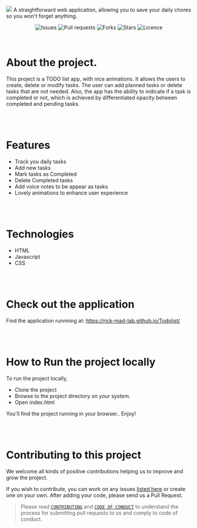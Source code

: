 <centre><img src="images/todo.svg"></centre>
A straightforward web application, allowing you to save your daily chores so you won't forget anything.
<br>
<div align="center">

![Issues](https://img.shields.io/github/issues/Rick-mad-lab/Todolist?color=brightgreen)  ![Pull requests](https://img.shields.io/github/issues-pr/Rick-mad-lab/Todolist)  ![Forks](https://img.shields.io/github/forks/Rick-mad-lab/Todolist)  ![Stars](https://img.shields.io/github/stars/Rick-mad-lab/Todolist)  ![Licence](https://img.shields.io/github/license/Rick-mad-lab/Todolist?color=orange)
</div>
<br>

# About the project.
This project is a TODO list app, with nice animations. It allows the users to create, delete or modify tasks. The user can add planned tasks or delete tasks that are not needed. Also, the app has the ability to indicate if a task is completed or not, which is achieved by differentiated opacity between completed and pending tasks. 

<br>
<br>

# Features
- Track you daily tasks
- Add new tasks
- Mark tasks as Completed 
- Delete Completed tasks
- Add voice notes to be appear as tasks
- Lovely animations to enhance user experience

<br>
<br>

# Technologies
- HTML
- Javascript
- CSS

<br>
<br>

# Check out the application
Find the application runnning at:
https://rick-mad-lab.github.io/Todolist/

<br>
<br>

# How to Run the project locally
To run the project locally,

- Clone the project 
- Browse to the project directory on your system.
- Open index.html

You'll find the project running in your browser.. Enjoy!

<br>
<br>

# Contributing to this project
We welcome all kinds of positive contributions helping us to improve and grow the project.

If you wish to contribute, you can work on any issues [listed here](https://github.com/Rick-mad-lab/Todolist/issues) or create one on your own. After adding your code, please send us a Pull Request.

> Please read [`CONTRIBUTING`](CONTRIBUTING.md) and [`CODE OF CONDUCT`](CODE_OF_CONDUCT.md) to understand the process for submitting pull requests to us and comply to code of conduct.